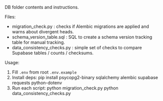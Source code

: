 DB folder contents and instructions.

Files:
- migration_check.py         : checks if Alembic migrations are applied and warns about divergent heads.
- schema_version_table.sql   : SQL to create a schema version tracking table for manual tracking.
- data_consistency_checks.py : simple set of checks to compare Supabase tables / counts / checksums.

Usage:
1. Fill `.env` from root `.env.example`
2. Install deps:
   pip install psycopg2-binary sqlalchemy alembic supabase requests python-dotenv
3. Run each script:
   python migration_check.py
   python data_consistency_checks.py
